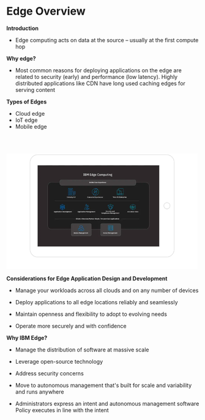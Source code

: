 # Edge Overview

__Introduction__

- Edge computing acts on data at the source – usually at the first compute hop

__Why edge?__

- Most common reasons for deploying applications on the edge are related to security \(early\) and performance \(low latency\)\. Highly distributed applications like CDN have long used caching edges for serving content

__Types of Edges__

- Cloud edge
- IoT edge
- Mobile edge

</br></br>

<img src="images/Edge%20Workshop%2011-0920.png" width=500px />

__Considerations for Edge Application Design and Development__

- Manage your workloads across all clouds and on any number of devices

- Deploy applications to all edge locations reliably and seamlessly

- Maintain openness and flexibility to adopt to evolving needs

- Operate more securely and with confidence

__Why IBM Edge?__

- Manage the distribution of software at massive scale

- Leverage open\-source technology

- Address security concerns

- Move to autonomous management that's built for scale and variability and runs anywhere

- Administrators express an intent and autonomous management software Policy executes in line with the intent